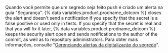 Quando você permite que um segredo seja feito push é criado um alerta na guia "Segurança". {% data variables.product.prodname_dotcom %} closes the alert and doesn't send a notification if you specify that the secret is a false positive or used only in tests. If you specify that the secret is real and that you will fix it later, {% data variables.product.prodname_dotcom %} keeps the security alert open and sends notifications to the author of the commit, as well as to repository administrators. Para obter mais informações, consulte "[Gerenciando alertas da digitalização do segredo](/code-security/secret-scanning/managing-alerts-from-secret-scanning)".